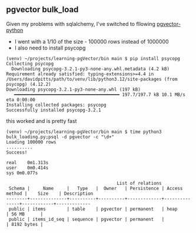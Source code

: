 ## pgvector bulk_load


Given my problems with sqlalchemy, I've switched to fllowing [pgvector-python](https://github.com/pgvector/pgvector-python/blob/master/examples/bulk_loading.py)
* I went with a 1/10 of the size - 100000 rows instead of 1000000
* I also need to install psycopg

```
(venv) ~/projects/learning-pgVector/bin main $ pip install psycopg
Collecting psycopg
  Downloading psycopg-3.2.1-py3-none-any.whl.metadata (4.2 kB)
Requirement already satisfied: typing-extensions>=4.4 in /Users/davidpitts/path/to/venv/lib/python3.12/site-packages (from psycopg) (4.12.2)
Downloading psycopg-3.2.1-py3-none-any.whl (197 kB)
   ━━━━━━━━━━━━━━━━━━━━━━━━━━━━━━━━━━━━━━━━ 197.7/197.7 kB 10.1 MB/s eta 0:00:00
Installing collected packages: psycopg
Successfully installed psycopg-3.2.1
```



this worked and is pretty fast

```
(venv) ~/projects/learning-pgVector/bin main $ time python3 bulk_loading.py;psql -d pgvector -c "\d+"
Loading 100000 rows
..........
Success!

real	0m1.313s
user	0m0.414s
sys	0m0.077s

                                          List of relations
 Schema |     Name     |   Type   |  Owner   | Persistence | Access method |    Size    | Description
--------+--------------+----------+----------+-------------+---------------+------------+-------------
 public | items        | table    | pgvector | permanent   | heap          | 56 MB      |
 public | items_id_seq | sequence | pgvector | permanent   |               | 8192 bytes |
```
